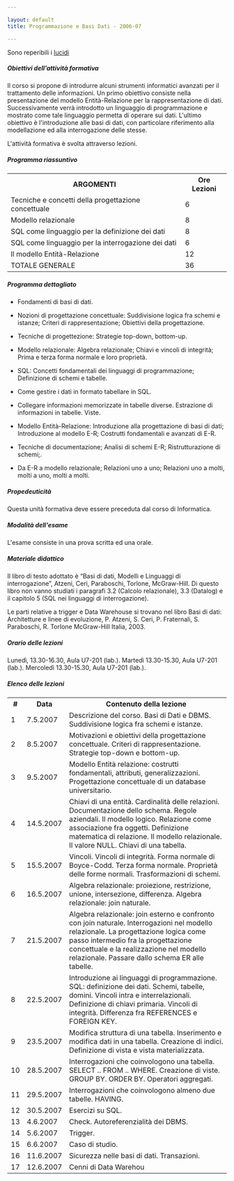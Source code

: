 ```yaml
--- 

layout: default
title: Programmazione e Basi Dati - 2006-07

---
```

Sono reperibili i <a title="http://www.statistica.unimib.it/~dellavedova/didattica/programmazione_basi_dati/lucidi_DB_stampa.pdf" href="http://www.statistica.unimib.it/%7Edellavedova/didattica/programmazione_basi_dati/lucidi_DB_stampa.pdf">lucidi</a>

<h5><a id="obiettivi_dell_attivita_formativa" name="obiettivi_dell_attivita_formativa">Obiettivi dell'attività formativa</a></h5>

Il corso si propone di introdurre alcuni strumenti informatici avanzati  per il trattamento delle informazioni. Un primo obiettivo consiste nella  presentazione del modello Entità-Relazione per la rappresentazione di  dati. Successivamente verrà introdotto un linguaggio di programmazione e  mostrato come tale linguaggio permetta di operare sui dati. L'ultimo  obiettivo è l'introduzione alle basi di dati, con particolare  riferimento alla modellazione ed alla interrogazione delle stesse.

L'attività formativa è svolta attraverso lezioni.

<h5><a id="programma_riassuntivo" name="programma_riassuntivo">Programma riassuntivo</a></h5>
<table>
<tbody>
<tr>
<th> ARGOMENTI</th>
<th> Ore Lezioni</th>
</tr>
<tr>
<td>Tecniche e concetti della progettazione concettuale</td>
<td>6</td>
</tr>
<tr>
<td>Modello relazionale</td>
<td>8</td>
</tr>
<tr>
<td>SQL come linguaggio per la definizione dei dati</td>
<td>8</td>
</tr>
<tr>
<td>SQL come linguaggio per la interrogazione dei dati</td>
<td>6</td>
</tr>
<tr>
<td>Il modello Entità-Relazione</td>
<td>12</td>
</tr>
<tr>
<td>TOTALE GENERALE</td>
<td>36</td>
</tr>
</tbody>
</table>

<h5><a id="programma_dettagliato" name="programma_dettagliato">Programma dettagliato</a></h5>

* Fondamenti di basi di dati.

* Nozioni di progettazione concettuale: Suddivisione logica fra schemi e  istanze; Criteri di rappresentazione; Obiettivi della progettazione.

* Tecniche di progettezione: Strategie top-down, bottom-up.

* Modello relazionale: Algebra relazionale; Chiavi e vincoli di integrità; Prima e terza forma normale e loro proprietà.

* SQL: Concetti fondamentali dei linguaggi di programmazione; Definizione di schemi e tabelle.

* Come gestire i dati in formato tabellare in SQL.

* Collegare informazioni memorizzate in tabelle diverse. Estrazione di informazioni in tabelle. Viste.

* Modello Entità-Relazione: Introduzione alla progettazione di basi di  dati; Introduzione al modello E-R; Costrutti fondamentali e avanzati di  E-R.

* Tecniche di documentazione; Analisi di schemi E-R; Ristrutturazione di schemi;.

* Da E-R a modello relazionale; Relazioni uno a uno; Relazioni uno a molti, molti a uno, molti a molti.


<h5><a id="propedeuticita" name="propedeuticita">Propedeuticità</a></h5>

Questa unità formativa deve essere preceduta dal corso di Informatica.


<h5><a id="modalita_dell_esame" name="modalita_dell_esame">Modalità dell'esame</a></h5>

L'esame consiste in una prova scritta ed una orale.

<h5><a id="materiale_didattico" name="materiale_didattico">Materiale didattico</a></h5>

Il libro di testo adottato è “Basi di dati, Modelli e Linguaggi di  interrogazione”, Atzeni, Ceri, Paraboschi, Torlone, McGraw-Hill. Di  questo libro non vanno studiati i paragrafi 3.2 (Calcolo relazionale),  3.3 (Datalog) e il capitolo 5 (SQL nei linguaggi di interrogazione).

Le parti relative a trigger e Data Warehouse si trovano nel libro Basi  di dati: Architetture e linee di evoluzione, P. Atzeni, S. Ceri, P.  Fraternali, S. Paraboschi, R. Torlone McGraw-Hill Italia, 2003.
<h5><a id="orario_delle_lezioni" name="orario_delle_lezioni">Orario delle lezioni</a></h5>

Lunedì, 13.30-16.30, Aula U7-201 (lab.). Martedì 13.30-15.30, Aula U7-201 (lab.). Mercoledì 13.30-15.30, Aula U7-201 (lab.).


<h5><a id="elenco_delle_lezioni" name="elenco_delle_lezioni">Elenco delle lezioni</a></h5>
<table>
<tbody>
<tr>
<th>#</th>
<th>Data</th>
<th>Contenuto della lezione</th>
</tr>
<tr>
<td>1</td>
<td>7.5.2007</td>
<td>Descrizione del corso. Basi di Dati e DBMS. Suddivisione logica fra schemi e istanze.</td>
</tr>
<tr>
<td>2</td>
<td>8.5.2007</td>
<td>Motivazioni e obiettivi della progettazione concettuale. Criteri di rappresentazione. Strategie top-down e bottom-up.</td>
</tr>
<tr>
<td>3</td>
<td>9.5.2007</td>
<td>Modello  Entità relazione: costrutti fondamentali, attributi, generalizzazioni.  Progettazione concettuale di un database universitario.</td>
</tr>
<tr>
<td>4</td>
<td>14.5.2007</td>
<td>Chiavi  di una entità. Cardinalità delle relazioni. Documentazione dello  schema. Regole aziendali. Il modello logico. Relazione come associazione  fra oggetti. Definizione matematica di relazione. Il modello  relazionale.  Il valore NULL. Chiavi di una tabella.</td>
</tr>
<tr>
<td>5</td>
<td>15.5.2007</td>
<td>Vincoli.  Vincoli di integrità. Forma normale di Boyce-Codd. Terza forma normale.  Proprietà delle forme normali.  Trasformazioni di schemi.</td>
</tr>
<tr>
<td>6</td>
<td>16.5.2007</td>
<td>Algebra relazionale: proiezione, restrizione, unione, intersezione, differenza. Algebra relazionale: join naturale.</td>
</tr>
<tr>
<td>7</td>
<td>21.5.2007</td>
<td>Algebra  relazionale: join esterno e confronto con join naturale. Interrogazioni  nel modello relazionale. La progettazione logica come passo intermedio  fra la progettazione concettuale e la realizzazione nel modello  relazionale. Passare dallo schema ER alle tabelle.</td>
</tr>
<tr>
<td>8</td>
<td>22.5.2007</td>
<td>Introduzione ai linguaggi di programmazione. SQL:  definizione dei dati. Schemi, tabelle, domini. Vincoli intra e  interrelazionali. Definizione di chiavi primaria. Vincoli di integrità.  Differenza fra REFERENCES e FOREIGN KEY.</td>
</tr>
<tr>
<td>9</td>
<td>23.5.2007</td>
<td>Modifica  struttura di una tabella. Inserimento e modifica dati in una tabella.  Creazione di indici. Definizione di vista e vista materializzata.</td>
</tr>
<tr>
<td>10</td>
<td>28.5.2007</td>
<td>Interrogazioni  che coinvologono una tabella. SELECT .. FROM .. WHERE. Creazione di  viste. GROUP BY. ORDER BY. Operatori aggregati.</td>
</tr>
<tr>
<td>11</td>
<td>29.5.2007</td>
<td>Interrogazioni che coinvologono almeno due tabelle. HAVING.</td>
</tr>
<tr>
<td>12</td>
<td>30.5.2007</td>
<td>Esercizi su SQL.</td>
</tr>
<tr>
<td>13</td>
<td>4.6.2007</td>
<td>Check. Autoreferenzialità dei DBMS.</td>
</tr>
<tr>
<td>14</td>
<td>5.6.2007</td>
<td>Trigger.</td>
</tr>
<tr>
<td>15</td>
<td>6.6.2007</td>
<td>Caso di studio.</td>
</tr>
<tr>
<td>16</td>
<td>11.6.2007</td>
<td>Sicurezza nelle basi di dati. Transazioni.</td>
</tr>
<tr>
<td>17</td>
<td>12.6.2007</td>
<td>Cenni di Data Warehou</td>
</tr>
</tbody>
</table>
